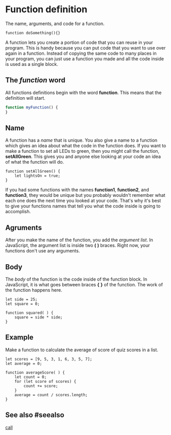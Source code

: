 # Function definition

The name, arguments, and code for a function.

```block
function doSomething(){}
```

A function lets you create a portion of code that you can reuse in your program. This is handy because
you can put code that you want to use over again in a function. Instead of copying the same code to many
places in your program, you can just use a function you made and all the code inside is used as a single
block.

## The _function_ word

All functions definitions begin with the word **function**. This means that the definition will start.

```typescript
function myFunction() {
}
```

## Name

A function has a _name_ that is unique. You also give a name to a function which gives an idea about what
the code in the function does. If you want to make a function to set all LEDs to green, then you might call
the function, **setAllGreen**. This gives you and anyone else looking at your code an idea of what
the function will do.

```block
function setAllGreen() {
    let lightsOn = true;
}
```
If you had some functions with the names **function1**, **function2**, and **function3**, they would be unique but
you probably wouldn't remember what each one does the next time you looked at your code. That's why it's
best to give your functions names that tell you what the code inside is going to accomplish.

## Agruments

After you make the name of the function, you add the _argument list_. In JavaScript, the argument list is inside two **(** **)** braces. Right now, your functions don't use any arguments.

## Body

The _body_ of the function is the code inside of the function block. In JavaScript, it is what goes between braces **{** **}** of the function. The work of the function happens here.

```blocks
let side = 25;
let square = 0;

function squared( ) {
    square = side * side;
}
```

## Example

Make a function to calculate the average of score of quiz scores in a list.

```blocks
let scores = [9, 5, 3, 1, 6, 3, 5, 7];
let average = 0;

function averageScore( ) {
    let count = 0;
    for (let score of scores) {
        count += score;
    }
    average = count / scores.length;
}
```

## See also #seealso
 
[call](/types/function/call)
